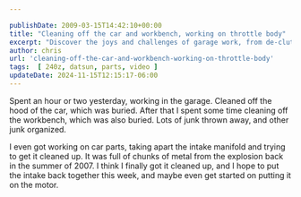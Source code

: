 ```yaml
---

publishDate: 2009-03-15T14:42:10+00:00
title: "Cleaning off the car and workbench, working on throttle body"
excerpt: "Discover the joys and challenges of garage work, from de-cluttering to restoring car parts like a post-explosion intake manifold."
author: chris
url: 'cleaning-off-the-car-and-workbench-working-on-throttle-body'
tags:  [ 240z, datsun, parts, video ] 
updateDate: 2024-11-15T12:15:17-06:00
---
```


Spent an hour or two yesterday, working in the garage. Cleaned off the hood of the car, which was buried. After that I spent some time cleaning off the workbench, which was also buried. Lots of junk thrown away, and other junk organized.

I even got working on car parts, taking apart the intake manifold and trying to get it cleaned up. It was full of chunks of metal from the explosion back in the summer of 2007. I think I finally got it cleaned up, and I hope to put the intake back together this week, and maybe even get started on putting it on the motor.
